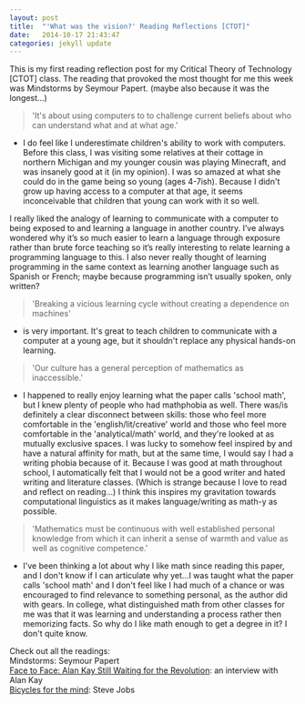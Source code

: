 ```yaml
---
layout: post
title:  "'What was the vision?' Reading Reflections [CTOT]"
date:   2014-10-17 21:43:47
categories: jekyll update
---
```


This is my first reading reflection post for my Critical Theory of Technology [CTOT] class. The reading that provoked the most thought for me this week was Mindstorms by Seymour Papert. (maybe also because it was the longest…) 

>'It's about using computers to to challenge current beliefs about who can understand what and at what age.'  

- I do feel like I underestimate children's ability to work with computers. Before this class, I was visiting some relatives at their cottage in northern Michigan and my younger cousin was playing Minecraft, and was insanely good at it (in my opinion). I was so amazed at what she could do in the game being so young (ages 4-7ish). Because I didn't grow up having access to a computer at that age, it seems inconceivable that children that young can work with it so well.

I really liked the analogy of learning to communicate with a computer to being exposed to and learning a language in another country. I’ve always wondered why it’s so much easier to learn a language through exposure rather than brute force teaching so it’s really interesting to relate learning a programming language to this. I also never really thought of learning programming in the same context as learning another language such as Spanish or French; maybe because programming isn’t usually spoken, only written?

>'Breaking a vicious learning cycle without creating a dependence on machines'  

- is very important. It's great to teach children to communicate with a computer at a young age, but it shouldn't replace any physical hands-on learning.

>'Our culture has a general perception of mathematics as inaccessible.'  

- I happened to really enjoy learning what the paper calls 'school math', but I knew plenty of people who had mathphobia as well. There was/is definitely a clear disconnect between skills: those who feel more comfortable in the 'english/lit/creative' world and those who feel more comfortable in the 'analytical/math' world, and they're looked at as mutually exclusive spaces. I was lucky to somehow feel inspired by and have a natural affinity for math, but at the same time, I would say I had a writing phobia because of it. Because I was good at math throughout school, I automatically felt that I would not be a good writer and hated writing and literature classes. (Which is strange because I love to read and reflect on reading…) I think this inspires my gravitation towards computational linguistics as it makes language/writing as math-y as possible.

>'Mathematics must be continuous with well established personal knowledge from which it can inherit a sense of warmth and value as well as cognitive competence.'  

- I've been thinking a lot about why I like math since reading this paper, and I don't know if I can articulate why yet…I was taught what the paper calls 'school math' and I don't feel like I had much of a chance or was encouraged to find relevance to something personal, as the author did with gears. In college, what distinguished math from other classes for me was that it was learning and understanding a process rather then memorizing facts. So why do I like math enough to get a degree in it? I don't quite know.

Check out all the readings:  
Mindstorms: Seymour Papert  
[Face to Face: Alan Kay Still Waiting for the Revolution](http://www.scholastic.com/browse/article.jsp?id=5): an interview with Alan Kay  
[Bicycles for the mind](https://www.youtube.com/watch?v=ob_GX50Za6c): Steve Jobs
